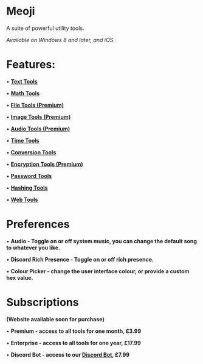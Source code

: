 # Meoji
A suite of powerful utility tools.


*Available on Windows 8 and later, and iOS.*


# Features:

• [**Text Tools**](https://github.com/60xpwn/Meoji/wiki/Text-Tools)

• [**Math Tools**](https://github.com/60xpwn/Meoji/wiki/Math-Tools)

• [**File Tools (Premium)**](https://github.com/60xpwn/Meoji/wiki/File-Tools)

• [**Image Tools (Premium)**](https://github.com/60xpwn/Meoji/wiki/Image-Tools)

• [**Audio Tools (Premium)**](https://github.com/60xpwn/Meoji/wiki/Audio-Tools)

• [**Time Tools**](https://github.com/60xpwn/Meoji/wiki/Time-Tools)

• [**Conversion Tools**](https://github.com/60xpwn/Meoji/wiki/Conversion-Tools)

• [**Encryption Tools (Premium)**](https://github.com/60xpwn/Meoji/wiki/Encryption-Tools)

• [**Password Tools**](https://github.com/60xpwn/Meoji/wiki/Password-Tools)

• [**Hashing Tools**](https://github.com/60xpwn/Meoji/wiki/Hashing-Tools)

• [**Web Tools**](https://github.com/60xpwn/Meoji/wiki/Web-Tools)

# Preferences

• **Audio - Toggle on or off system music, you can change the default song to whatever you like.**

• **Discord Rich Presence - Toggle on or off rich presence.**

• **Colour Picker - change the user interface colour, or provide a custom hex value.**

# Subscriptions
**(Website available soon for purchase)**

• **Premium - access to all tools for one month, £3.99**

• **Enterprise - access to all tools for one year, £17.99**

• **Discord Bot - access to our [Discord Bot](https://github.com/60xpwn/Meoji/wiki/Discord-Bot), £7.99**
